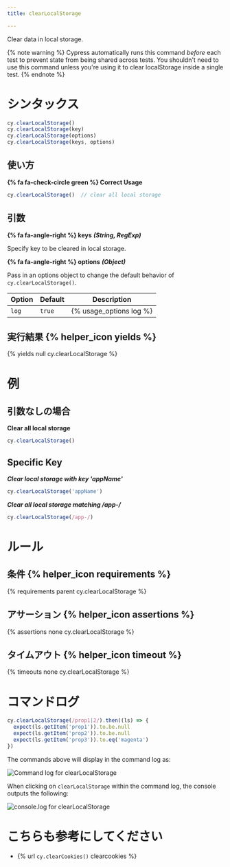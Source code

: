 ```yaml
---
title: clearLocalStorage

---
```


Clear data in local storage.

{% note warning %}
Cypress automatically runs this command *before* each test to prevent state from being shared across tests. You shouldn't need to use this command unless you're using it to clear localStorage inside a single test.
{% endnote %}

# シンタックス

```javascript
cy.clearLocalStorage()
cy.clearLocalStorage(key)
cy.clearLocalStorage(options)
cy.clearLocalStorage(keys, options)
```

## 使い方

**{% fa fa-check-circle green %} Correct Usage**

```javascript
cy.clearLocalStorage()  // clear all local storage
```

## 引数

**{% fa fa-angle-right %} keys** ***(String, RegExp)***

Specify key to be cleared in local storage.

**{% fa fa-angle-right %} options** ***(Object)***

Pass in an options object to change the default behavior of `cy.clearLocalStorage()`.

Option | Default | Description
--- | --- | ---
`log` | `true` | {% usage_options log %}

## 実行結果 {% helper_icon yields %}

{% yields null cy.clearLocalStorage %}

# 例

## 引数なしの場合

**Clear all local storage**

```javascript
cy.clearLocalStorage()
```

## Specific Key

***Clear local storage with key 'appName'***

```javascript
cy.clearLocalStorage('appName')
```

***Clear all local storage matching /app-/***

```javascript
cy.clearLocalStorage(/app-/)
```

# ルール

## 条件 {% helper_icon requirements %}

{% requirements parent cy.clearLocalStorage %}

## アサーション {% helper_icon assertions %}

{% assertions none cy.clearLocalStorage %}

## タイムアウト {% helper_icon timeout %}

{% timeouts none cy.clearLocalStorage %}

# コマンドログ

```javascript
cy.clearLocalStorage(/prop1|2/).then((ls) => {
  expect(ls.getItem('prop1')).to.be.null
  expect(ls.getItem('prop2')).to.be.null
  expect(ls.getItem('prop3')).to.eq('magenta')
})
```

The commands above will display in the command log as:

![Command log for clearLocalStorage](/img/api/clearlocalstorage/clear-ls-localstorage-in-command-log.png)

When clicking on `clearLocalStorage` within the command log, the console outputs the following:

![console.log for clearLocalStorage](/img/api/clearlocalstorage/local-storage-object-shown-in-console.png)

# こちらも参考にしてください

- {% url `cy.clearCookies()` clearcookies %}
